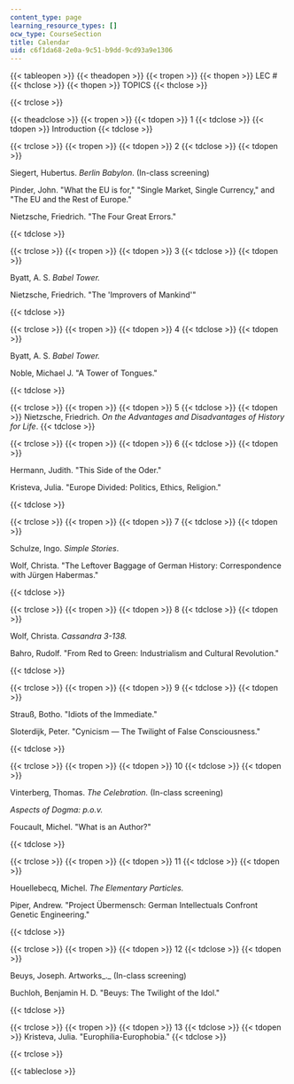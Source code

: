 ```yaml
---
content_type: page
learning_resource_types: []
ocw_type: CourseSection
title: Calendar
uid: c6f1da68-2e0a-9c51-b9dd-9cd93a9e1306
---
```


{{< tableopen >}}
{{< theadopen >}}
{{< tropen >}}
{{< thopen >}}
LEC #
{{< thclose >}}
{{< thopen >}}
TOPICS
{{< thclose >}}

{{< trclose >}}

{{< theadclose >}}
{{< tropen >}}
{{< tdopen >}}
1
{{< tdclose >}}
{{< tdopen >}}
Introduction
{{< tdclose >}}

{{< trclose >}}
{{< tropen >}}
{{< tdopen >}}
2
{{< tdclose >}}
{{< tdopen >}}


Siegert, Hubertus. _Berlin Babylon_. (In-class screening)

Pinder, John. "What the EU is for," "Single Market, Single Currency," and "The EU and the Rest of Europe."

Nietzsche, Friedrich. "The Four Great Errors."


{{< tdclose >}}

{{< trclose >}}
{{< tropen >}}
{{< tdopen >}}
3
{{< tdclose >}}
{{< tdopen >}}


Byatt, A. S. _Babel Tower._

Nietzsche, Friedrich. "The 'Improvers of Mankind'"


{{< tdclose >}}

{{< trclose >}}
{{< tropen >}}
{{< tdopen >}}
4
{{< tdclose >}}
{{< tdopen >}}


Byatt, A. S. _Babel Tower._

Noble, Michael J. "A Tower of Tongues."


{{< tdclose >}}

{{< trclose >}}
{{< tropen >}}
{{< tdopen >}}
5
{{< tdclose >}}
{{< tdopen >}}
Nietzsche, Friedrich. _On the Advantages and Disadvantages of History for Life_.
{{< tdclose >}}

{{< trclose >}}
{{< tropen >}}
{{< tdopen >}}
6
{{< tdclose >}}
{{< tdopen >}}


Hermann, Judith. "This Side of the Oder."

Kristeva, Julia. "Europe Divided: Politics, Ethics, Religion."


{{< tdclose >}}

{{< trclose >}}
{{< tropen >}}
{{< tdopen >}}
7
{{< tdclose >}}
{{< tdopen >}}


Schulze, Ingo. _Simple Stories_.

Wolf, Christa. "The Leftover Baggage of German History: Correspondence with Jürgen Habermas."


{{< tdclose >}}

{{< trclose >}}
{{< tropen >}}
{{< tdopen >}}
8
{{< tdclose >}}
{{< tdopen >}}


Wolf, Christa. _Cassandra 3-138._

Bahro, Rudolf. "From Red to Green: Industrialism and Cultural Revolution."


{{< tdclose >}}

{{< trclose >}}
{{< tropen >}}
{{< tdopen >}}
9
{{< tdclose >}}
{{< tdopen >}}


Strauß, Botho. "Idiots of the Immediate."

Sloterdijk, Peter. "Cynicism — The Twilight of False Consciousness."


{{< tdclose >}}

{{< trclose >}}
{{< tropen >}}
{{< tdopen >}}
10
{{< tdclose >}}
{{< tdopen >}}


Vinterberg, Thomas. _The Celebration._ (In-class screening)

_Aspects of Dogma: p.o.v._

Foucault, Michel. "What is an Author?"


{{< tdclose >}}

{{< trclose >}}
{{< tropen >}}
{{< tdopen >}}
11
{{< tdclose >}}
{{< tdopen >}}


Houellebecq, Michel. _The Elementary Particles._

Piper, Andrew. "Project Übermensch: German Intellectuals Confront Genetic Engineering."


{{< tdclose >}}

{{< trclose >}}
{{< tropen >}}
{{< tdopen >}}
12
{{< tdclose >}}
{{< tdopen >}}


Beuys, Joseph. Artworks_._ (In-class screening)

Buchloh, Benjamin H. D. "Beuys: The Twilight of the Idol."


{{< tdclose >}}

{{< trclose >}}
{{< tropen >}}
{{< tdopen >}}
13
{{< tdclose >}}
{{< tdopen >}}
Kristeva, Julia. "Europhilia-Europhobia."
{{< tdclose >}}

{{< trclose >}}

{{< tableclose >}}